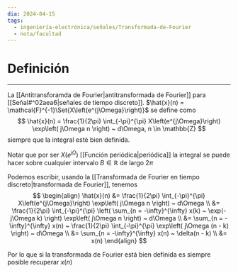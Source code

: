 ```yaml
---
dia: 2024-04-15
tags:
  - ingeniería-electrónica/señales/Transformada-de-Fourier
  - nota/facultad
---
```

# Definición
---
La [[Antitransforamda de Fourier|antitransformada de Fourier]] para [[Señal#^02aea6|señales de tiempo discreto]]. $\hat{x}(n) = \mathcal{F}^{-1}\Set{X\left(e^{j\Omega}\right)}$ se define como $$ \hat{x}(n) = \frac{1}{2\pi} \int_{-\pi}^{\pi} X\left(e^{j\Omega}\right) \exp\left( j\Omega n \right) ~ d\Omega, n \in \mathbb{Z} $$ siempre que la integral esté bien definida.

Notar que por ser $X\left(e^{j\Omega}\right)$ [[Función periódica|periódica]] la integral se puede hacer sobre cualquier intervalo $B \in \mathbb{R}$ de largo $2\pi$

Podemos escribir, usando la [[Transformada de Fourier en tiempo discreto|transformada de Fourier]], tenemos $$ \begin{align} 
	\hat{x}(n) &= \frac{1}{2\pi} \int_{-\pi}^{\pi} X\left(e^{j\Omega}\right) \exp\left( j\Omega n \right) ~ d\Omega \\
	&= \frac{1}{2\pi} \int_{-\pi}^{\pi} \left( \sum_{n = -\infty}^{\infty} x(k) ~ \exp(-j\Omega k) \right) \exp\left( j\Omega n \right) ~ d\Omega \\
	&= \sum_{n = -\infty}^{\infty} x(n) ~ \frac{1}{2\pi} \int_{-\pi}^{\pi} \exp\left( j\Omega (n - k) \right) ~ d\Omega \\
	&= \sum_{n = -\infty}^{\infty} x(n) ~ \delta(n - k) \\
	&= x(n)
\end{align} $$

Por lo que si la transformada de Fourier está bien definida es siempre posible recuperar $x(n)$


